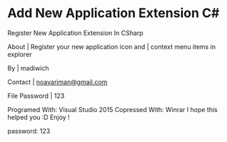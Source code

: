 # Add New Application Extension C#

Register New Application Extension In CSharp

About
  | Register your new application icon and
  | context menu items in explorer

By
  | madiwich

Contact
  | noavariman@gmail.com

File Password
  | 123

Programed With: Visual Studio 2015
Copressed With: Winrar
I hope this helped you :D
Enjoy !

password: 123
